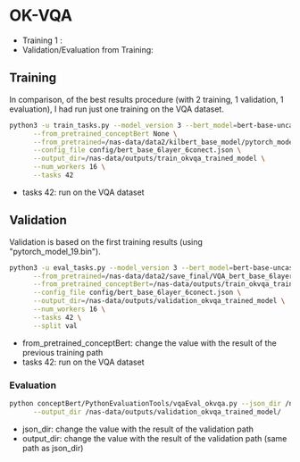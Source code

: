 # OK-VQA

* Training 1 :
* Validation/Evaluation from Training:

## Training

In comparison, of the best results procedure (with 2 training, 1 validation, 1 evaluation), I had run just one training
on the VQA dataset.

```bash
python3 -u train_tasks.py --model_version 3 --bert_model=bert-base-uncased \
      --from_pretrained_conceptBert None \
      --from_pretrained=/nas-data/data2/kilbert_base_model/pytorch_model_9.bin \
      --config_file config/bert_base_6layer_6conect.json \
      --output_dir=/nas-data/outputs/train_okvqa_trained_model \
      --num_workers 16 \
      --tasks 42
```

* tasks 42: run on the VQA dataset

## Validation

Validation is based on the first training results (using "pytorch_model_19.bin").

```bash
python3 -u eval_tasks.py --model_version 3 --bert_model=bert-base-uncased \
      --from_pretrained=/nas-data/data2/save_final/VQA_bert_base_6layer_6conect-beta_vilbert_vqa/pytorch_model_11.bin  \
      --from_pretrained_conceptBert=/nas-data/outputs/train_okvqa_trained_model/OK-VQA_bert_base_6layer_6conect/pytorch_model_99.bin \
      --config_file config/bert_base_6layer_6conect.json \
      --output_dir=/nas-data/outputs/validation_okvqa_trained_model \
      --num_workers 16 \
      --tasks 42 \
      --split val
```

* from_pretrained_conceptBert: change the value with the result of the previous training path
* tasks 42: run on the VQA dataset

### Evaluation

```bash
python conceptBert/PythonEvaluationTools/vqaEval_okvqa.py --json_dir /nas-data/outputs/validation_okvqa_trained_model/ \
      --output_dir /nas-data/outputs/validation_okvqa_trained_model/
```

* json_dir: change the value with the result of the validation path
* output_dir: change the value with the result of the validation path (same path as json_dir)


